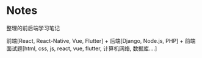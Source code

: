 # Notes

整理的前后端学习笔记

前端[React, React-Native, Vue, Flutter] + 后端[Django, Node.js, PHP] + 前端面试题[html, css, js, react, vue, flutter, 计算机网络, 数据库....]

